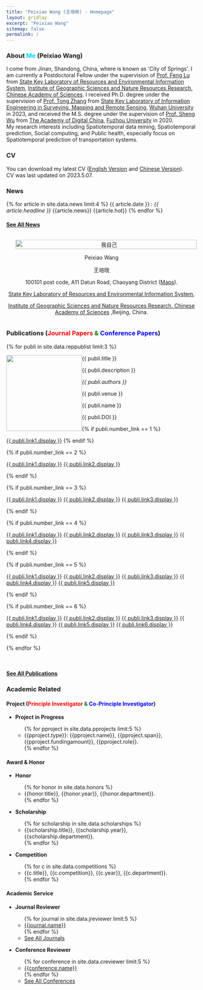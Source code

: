 ```yaml
---
title: "Peixiao Wang (王培晓) - Homepage"
layout: gridlay
excerpt: "Peixiao Wang"
sitemap: false
permalink: /
---
```


<!-- <div id="top"></div> -->
<div class="container-fluid">
<div class="row">
<div class="col-sm-8">

### **About <font color="#00d1ff">Me</font> (Peixiao Wang)**
I come from Jinan, Shandong, China, where is known as 'City of Springs'. 
I am currently a Postdoctoral Fellow under the supervision of <a href="http://www.igsnrr.cas.cn/sourcedb_igsnrr_cas/zw/dsjs/bssds/dtxydlxx/200906/t20090626_1842363.html" target="_blank">Prof. Feng Lu</a> from <a href="http://www.lreis.ac.cn/" target="_blank">State Key Laboratory of Resources and Environmental Information System</a>, <a href="http://www.igsnrr.ac.cn/" target="_blank">Institute of Geographic Sciences and Nature Resources Research, Chinese Academy of Sciences</a>.
I received Ph.D. degree under the supervision of <a href="http://www.lmars.whu.edu.cn/prof_web/zhangtong/index.html" target="_blank">Prof. Tong Zhang</a> from <a href="http://liesmars.whu.edu.cn/" target="_blank">State Key Laboratory of Information Engineering in Surveying, Mapping and Remote Sensing</a>, <a href="https://www.whu.edu.cn/" target="_blank">Wuhan University</a> in 2023, 
and received the M.S. degree under the supervision of <a href="http://adcfj.cn/sirc/door/team/TeacherList/Detail?personId=422" target="_blank">Prof. Sheng Wu</a> from <a href="https://adc.fzu.edu.cn/" target="_blank">The Academy of Digital China</a>, <a href="https://www.fzu.edu.cn/" target="_blank">Fuzhou University</a> in 2020.
<br>
My research interests including Spatiotemporal data mining, Spatiotemporal prediction, Social computing, and Public health, especially focus on Spatiotemporal prediction of transportation systems.
<br>

### **CV**
You can download my latest CV (<a href="https://giserwang.github.io/papers/resume/Peixiao Wang's CV.pdf" target="_blank">English Version</a> and <a href="https://giserwang.github.io/papers/resume/王培晓的简历.pdf" target="_blank">Chinese Version</a>).<br>
CV was last updated on 2023.5.07. <br>



### **News** 
{% for article in site.data.news limit:4 %}
{{ article.date }} :
<em>{{ article.headline }}</em>
{{article.news}}
{{article.hot}}
{% endfor %}

#### <a href="{{ site.url }}{{ site.baseurl }}/allnews" class="btn-xs btn-success">See All News</a>


</div>

<div class="col-sm-4" style="display:table-cell; vertical-align:middle; text-align:center">

  <ul style="overflow: hidden">
  <a href ="{{ site.url }}{{ site.baseurl }}/experience"> <img src="{{ site.url }}{{ site.baseurl }}/images/pages/adminRX.jpg" class="img-responsive" width="100%" alt="我自己"/></a>
  </ul>

  <!-- <br clear="all" /> -->

  Peixiao Wang<br> 
  
  王培晓<br> 
  
  100101 post code, A11 Datun Road, Chaoyang District (<a href="https://map.baidu.com/poi/%E4%B8%AD%E5%9B%AD%E7%A7%91%E5%AD%A6%E9%99%A2%E5%A4%A9%E5%9C%B0%E7%A7%91%E5%AD%A6%E5%9B%AD%E5%8C%BA%E5%9C%B0%E7%90%86%E6%89%80/@12956533.208889542,4839511.725141569,19z?uid=8f6901329d9d933d9b68b4ac&ugc_type=3&ugc_ver=1&device_ratio=2&compat=1&pcevaname=pc4.1&querytype=detailConInfo&da_src=shareurl">Maps</a>).<br>
  
  <a href="http://www.lreis.ac.cn/" target="_blank">State Key Laboratory of Resources and Environmental Information System</a>, 
  
  <a href="http://www.igsnrr.ac.cn/" target="_blank">Institute of Geographic Sciences and Nature Resources Research, Chinese Academy of Sciences</a>
  ,Beijing, China. <br> 
  
  <script type="text/javascript" id="clustrmaps" src="//cdn.clustrmaps.com/map_v2.js?cl=ffffff&w=a&t=tt&d=LApw56d6sOaj2ITovU21uzUMrlCCVzPAna_WqNKoZPk"></script>
</div>

</div>
</div>

<div class="col-sm-12">

### **Publications (<font color="red">Journal Papers</font> <font color="green">&</font> <font color="blue">Conference Papers</font>)**

<!-- #### * means corresponding authors -->

{% for publi in site.data.reppublist limit:3 %}

<div class="col-sm-11 clearfix">
 <div class="well">
 <pubtit>{{ publi.title }}</pubtit>

 <img src="{{ site.url }}{{ site.baseurl }}/images/pubpic/{{ publi.image }}" class="img-responsive" width="200px" style="float: left" />

 <p>{{ publi.description }}</p>

 <p><em>{{ publi.authors }}</em></p>

 <p>{{ publi.venue }}</p>
 
 <p>{{ publi.name }}</p>
 
 <p>{{ publi.DOI }}</p>

 {% if publi.number_link == 1 %}
 <p><a href="{{ publi.link1.url }}" target="_blank" class="btn btn-default">{{ publi.link1.display }}</a>
 {% endif %}
 
 {% if publi.number_link == 2 %}
 <p><a href="{{ publi.link1.url }}" target="_blank" class="btn btn-default">{{ publi.link1.display }}</a>
 <a href="{{ publi.link2.url }}" target="_blank" class="btn btn-primary">{{ publi.link2.display }}</a></p>
 {% endif %}
 
 {% if publi.number_link == 3 %}
 <p><a href="{{ publi.link1.url }}" target="_blank" class="btn btn-default">{{ publi.link1.display }}</a>
 <a href="{{ publi.link2.url }}" target="_blank" class="btn btn-primary">{{ publi.link2.display }}</a>
 <a href="{{ publi.link3.url }}" target="_blank" class="btn btn-danger">{{ publi.link3.display }}</a></p>
 {% endif %}
 
 {% if publi.number_link == 4 %}
 <p><a href="{{ publi.link1.url }}" target="_blank" class="btn btn-default">{{ publi.link1.display }}</a>
 <a href="{{ publi.link2.url }}" target="_blank" class="btn btn-primary">{{ publi.link2.display }}</a>
 <a href="{{ publi.link3.url }}" target="_blank" class="btn btn-success">{{ publi.link3.display }}</a>
 <a href="{{ publi.link4.url }}" target="_blank" class="btn btn-info">{{ publi.link4.display }}</a></p>
 {% endif %}
 
 {% if publi.number_link == 5 %}
 <p><a href="{{ publi.link1.url }}" target="_blank" class="btn btn-default">{{ publi.link1.display }}</a>
 <a href="{{ publi.link2.url }}" target="_blank" class="btn btn-primary">{{ publi.link2.display }}</a>
 <a href="{{ publi.link3.url }}" target="_blank" class="btn btn-success">{{ publi.link3.display }}</a>
 <a href="{{ publi.link4.url }}" target="_blank" class="btn btn-info">{{ publi.link4.display }}</a>
 <a href="{{ publi.link5.url }}" target="_blank" class="btn btn-warning">{{ publi.link5.display }}</a></p>
 {% endif %}
 
 {% if publi.number_link == 6 %}
 <p><a href="{{ publi.link1.url }}" target="_blank" class="btn btn-default">{{ publi.link1.display }}</a>
 <a href="{{ publi.link2.url }}" target="_blank" class="btn btn-primary">{{ publi.link2.display }}</a>
 <a href="{{ publi.link3.url }}" target="_blank" class="btn btn-success">{{ publi.link3.display }}</a>
 <a href="{{ publi.link4.url }}" target="_blank" class="btn btn-info">{{ publi.link4.display }}</a>
 <a href="{{ publi.link5.url }}" target="_blank" class="btn btn-warning">{{ publi.link5.display }}</a>
 <a href="{{ publi.link6.url }}" target="_blank" class="btn btn-danger">{{ publi.link6.display }}</a></p>
 {% endif %}

 </div>
</div>

{% endfor %}

<br clear="all"/>

#### <a href="{{ site.url }}{{ site.baseurl }}/publications" class="btn-xs btn-success">See All Publications</a>

<!-- #### <a href="#top" class="btn-xs btn-primary">Go Back to Top</a> -->

### **Academic Related**

#### **Project (<font color="red">Principle Investigator</font> <font color="green">&</font> <font color="blue">Co-Principle Investigator</font>)**

<ul>
    <li><strong>Project in Progress</strong></li>
	<ul>
	{% for pproject  in site.data.pprojects limit:5 %}
		<li> {{pproject.type}}: {{pproject.name}}, {{pproject.span}}, {{pproject.fundingamount}}, {{pproject.role}}.</li>
	{% endfor %}
	</ul>
</ul>

<!--<ul>
    <li><strong>Completed Project</strong></li>
	<ul>
    {% for cproject  in site.data.cprojects limit:5 %}
		<li> {{cproject.type}}: {{cproject.name}}, {{cproject.span}}, {{cproject.fundingamount}}, {{cproject.role}}.</li>
	{% endfor %}
	</ul>
</ul>-->


#### **Award & Honor**

<ul>
    <li><strong>Honor</strong></li>
	<ul>
	{% for honor in site.data.honors %}
		<li> {{honor.title}}, {{honor.year}}, {{honor.department}}. </li>
	{% endfor %}
	</ul>
</ul>

<ul>
    <li><strong>Scholarship</strong></li>
	<ul>
	{% for scholarship in site.data.scholarships %}
		<li> {{scholarship.title}}, {{scholarship.year}}, {{scholarship.department}}. </li>
	{% endfor %}
	</ul>
</ul>

<ul>
    <li><strong>Competition</strong></li>
	<ul>
	{% for c in site.data.competitions %}
		<li> {{c.title}}, {{c.competition}}, {{c.year}}, {{c.department}}. </li>
	{% endfor %}
	</ul>
</ul>

#### **Academic Service**

<ul>
    <li><strong>Journal Reviewer</strong></li>
	<ul>
	{% for journal  in site.data.jreviewer limit:5 %}
		<li> <a href="{{journal.url}}" target="_blank" >{{journal.name}}</a> </li>
	{% endfor %}
	    <li> <a href="{{ site.url }}{{ site.baseurl }}/service" class="btn-xs btn-success">See All Journals</a> </li>
	</ul>
</ul>


<ul>
    <li><strong>Conference Reviewer</strong></li>
	<ul>
	{% for conference  in site.data.creviewer limit:5 %}
		<li> <a href="{{conference.url}}" target="_blank" >{{conference.name}}</a> </li>
	{% endfor %}
	    <li> <a href="{{ site.url }}{{ site.baseurl }}/service" class="btn-xs btn-success">See All Conferences</a> </li>
	</ul>
</ul>



